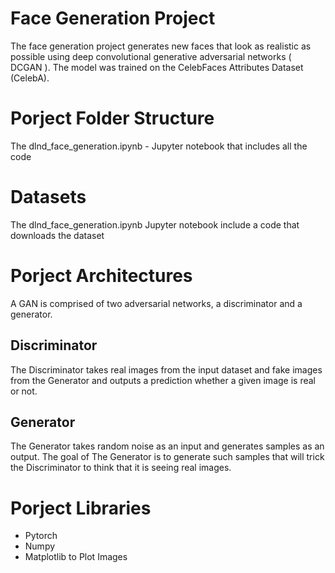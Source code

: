 # Face Generation Project
The face generation project generates new faces that look as realistic as possible using deep convolutional generative adversarial networks ( DCGAN ). The model was trained on the CelebFaces Attributes Dataset (CelebA).
# Porject Folder Structure
The dlnd_face_generation.ipynb - Jupyter notebook that includes all the code
# Datasets
The dlnd_face_generation.ipynb Jupyter notebook include a code that downloads the dataset
# Porject Architectures
A GAN is comprised of two adversarial networks, a discriminator and a generator.
## Discriminator
The Discriminator takes real images from the input dataset and fake images from the Generator and outputs a prediction whether a given image is real or not.
## Generator
The Generator takes random noise as an input and generates samples as an output. The goal of The Generator is to generate such samples that will trick the Discriminator to think that it is seeing real images. 
# Porject Libraries 
- Pytorch 
- Numpy
- Matplotlib to Plot Images

